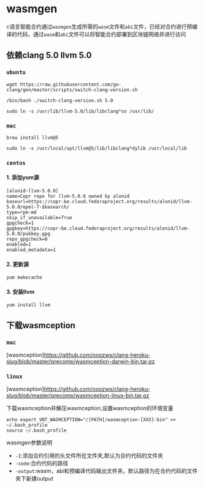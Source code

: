 # wasmgen

c语言智能合约通过``wasmgen``生成所需的``wasm``文件和``abi``文件，已经对合约进行预编译的代码，通过``wasm``和``abi``文件可以将智能合约部署到区块链网络并进行访问

## 依赖clang 5.0 llvm 5.0

### ``ubuntu``

```
wget https://raw.githubusercontent.com/go-clang/gen/master/scripts/switch-clang-version.sh

/bin/bash ./switch-clang-version.sh 5.0

sudo ln -s /usr/lib/llvm-5.0/lib/libclang*so /usr/lib/

```

### ``mac``

```
brew install llvm@5

sudo ln -s /usr/local/opt/llvm@5/lib/libclang*dylib /usr/local/lib

```

### ``centos``

#### 1. 添加yum源

```
[alonid-llvm-5.0.0]
name=Copr repo for llvm-5.0.0 owned by alonid
baseurl=https://copr-be.cloud.fedoraproject.org/results/alonid/llvm-5.0.0/epel-7-$basearch/
type=rpm-md
skip_if_unavailable=True
gpgcheck=1
gpgkey=https://copr-be.cloud.fedoraproject.org/results/alonid/llvm-5.0.0/pubkey.gpg
repo_gpgcheck=0
enabled=1
enabled_metadata=1
```

#### 2. 更新源
``yum makecache``

#### 3. 安装llvm
``yum install llvm``


## 下载wasmception

### ```mac```

[wasmception]https://github.com/ooozws/clang-heroku-slug/blob/master/precomp/wasmception-darwin-bin.tar.gz

### ```linux```

[wasmception]https://github.com/ooozws/clang-heroku-slug/blob/master/precomp/wasmception-linux-bin.tar.gz

下载wasmception并解压wasmception,设置wasmception的环境变量

```
echo export VNT_WASMCEPTION="/[PATH]/wasmception-[XXX]-bin" >> ~/.bash_profile
source ~/.bash_profile
``` 

wasmgen参数说明

* ``-I``:添加合约引用的头文件所在文件夹,默认为合约代码的文件夹
* ``-code``:合约代码的路径
* ``-output``:wasm，abi和预编译代码输出文件夹，默认路径为在合约代码的文件夹下新建output


<!-- # clang合约在线编译

使用wasm在线编译工具**webassembly studio**进行在线编译，将wasmgen生成的预编译代码precompile.c复制到webassembly studio中，点击build按钮进行编译，编译完成后下载wasm

[webassembly studio 网页链接](https://webassembly.studio/)
-->
